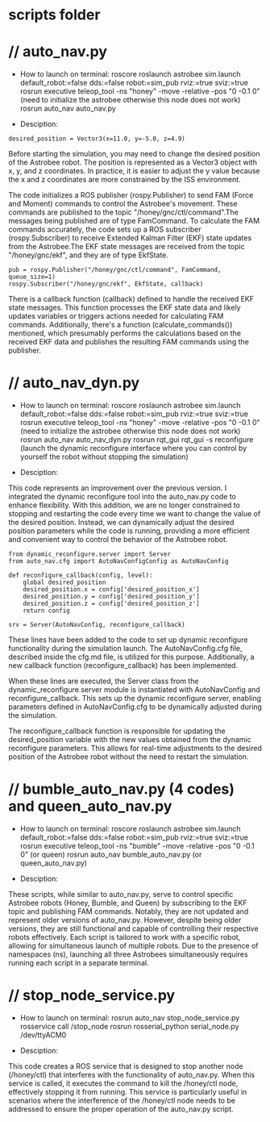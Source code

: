 # scripts folder

# // auto_nav.py 

- How to launch on terminal:
       roscore
       roslaunch astrobee sim.launch default_robot:=false dds:=false robot:=sim_pub rviz:=true sviz:=true
       rosrun executive teleop_tool -ns "honey" -move -relative -pos "0 -0.1 0"  (need to initialize the astrobee otherwise this node does not work)
       rosrun auto_nav auto_nav.py
       
- Desciption:

```
desired_position = Vector3(x=11.0, y=-5.0, z=4.9)
```
Before starting the simulation, you may need to change the desired position of the Astrobee robot. The position is represented as a Vector3 object with x, y, and z coordinates. In practice, it is easier to adjust the y value because the x and z coordinates are more constrained by the ISS environment.



The code initializes a ROS publisher (rospy.Publisher) to send FAM (Force and Moment) commands to control the Astrobee's movement. These commands are published to the topic "/honey/gnc/ctl/command".The messages being published are of type FamCommand.
To calculate the FAM commands accurately, the code sets up a ROS subscriber (rospy.Subscriber) to receive Extended Kalman Filter (EKF) state updates from the Astrobee.The EKF state messages are received from the topic "/honey/gnc/ekf", and they are of type EkfState.
```
pub = rospy.Publisher("/honey/gnc/ctl/command", FamCommand, queue_size=1)
rospy.Subscriber("/honey/gnc/ekf", EkfState, callback)
```
There is a callback function (callback) defined to handle the received EKF state messages. This function processes the EKF state data and likely updates variables or triggers actions needed for calculating FAM commands.
Additionally, there's a function (calculate_commands()) mentioned, which presumably performs the calculations based on the received EKF data and publishes the resulting FAM commands using the publisher.



# //  auto_nav_dyn.py

- How to launch on terminal:
       roscore
       roslaunch astrobee sim.launch default_robot:=false dds:=false robot:=sim_pub rviz:=true sviz:=true
       rosrun executive teleop_tool -ns "honey" -move -relative -pos "0 -0.1 0"  (need to initialize the astrobee otherwise this node does not work)
       rosrun auto_nav auto_nav_dyn.py
       rosrun rqt_gui rqt_gui -s reconfigure  (launch the dynamic reconfigure interface where you can control by yourself the robot without stopping the simulation)
      

- Desciption:      
       
This code represents an improvement over the previous version. I integrated the dynamic reconfigure tool into the auto_nav.py code to enhance flexibility. With this addition, we are no longer constrained to stopping and restarting the code every time we want to change the value of the desired position. Instead, we can dynamically adjust the desired position parameters while the code is running, providing a more efficient and convenient way to control the behavior of the Astrobee robot.
       
```
from dynamic_reconfigure.server import Server
from auto_nav.cfg import AutoNavConfigConfig as AutoNavConfig

def reconfigure_callback(config, level):
    global desired_position
    desired_position.x = config['desired_position_x']
    desired_position.y = config['desired_position_y']
    desired_position.z = config['desired_position_z']
    return config
    
srv = Server(AutoNavConfig, reconfigure_callback)
```
These lines have been added to the code to set up dynamic reconfigure functionality during the simulation launch. The AutoNavConfig.cfg file, described inside the cfg.md file, is utilized for this purpose. Additionally, a new callback function (reconfigure_callback) has been implemented.

When these lines are executed, the Server class from the dynamic_reconfigure.server module is instantiated with AutoNavConfig and reconfigure_callback. This sets up the dynamic reconfigure server, enabling parameters defined in AutoNavConfig.cfg to be dynamically adjusted during the simulation.

The reconfigure_callback function is responsible for updating the desired_position variable with the new values obtained from the dynamic reconfigure parameters. This allows for real-time adjustments to the desired position of the Astrobee robot without the need to restart the simulation.
    
       
       
# // bumble_auto_nav.py (4 codes) and queen_auto_nav.py

- How to launch on terminal:
       roscore
       roslaunch astrobee sim.launch default_robot:=false dds:=false robot:=sim_pub rviz:=true sviz:=true
       rosrun executive teleop_tool -ns "bumble" -move -relative -pos "0 -0.1 0"  (or queen)
       rosrun auto_nav bumble_auto_nav.py   (or queen_auto_nav.py)
       
- Desciption:

These scripts, while similar to auto_nav.py, serve to control specific Astrobee robots (Honey, Bumble, and Queen) by subscribing to the EKF topic and publishing FAM commands. Notably, they are not updated and represent older versions of auto_nav.py. However, despite being older versions, they are still functional and capable of controlling their respective robots effectively. Each script is tailored to work with a specific robot, allowing for simultaneous launch of multiple robots. Due to the presence of namespaces (ns), launching all three Astrobees simultaneously requires running each script in a separate terminal.
       
       
       
# //  stop_node_service.py

- How to launch on terminal:
       rosrun auto_nav stop_node_service.py
       rosservice call /stop_node
       rosrun rosserial_python serial_node.py /dev/ttyACM0 
       
- Desciption:

This code creates a ROS service that is designed to stop another node (/honey/ctl) that interferes with the functionality of auto_nav.py. When this service is called, it executes the command to kill the /honey/ctl node, effectively stopping it from running. This service is particularly useful in scenarios where the interference of the /honey/ctl node needs to be addressed to ensure the proper operation of the auto_nav.py script.

        
       
       
       
       
       
       
       
